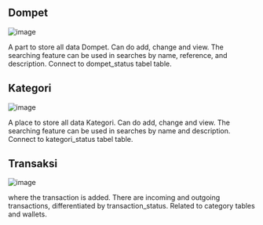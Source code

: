 <p align="center"></p>

<p align="center">
</p>

## Dompet
![image](https://user-images.githubusercontent.com/59007048/138918516-5e1dbba1-6eab-4834-aeba-a7253dfd3cf1.png)

A part to store all data Dompet. Can do add, change and view. The searching feature can be used in searches by name, reference, and description. Connect to dompet_status tabel table.

## Kategori
![image](https://user-images.githubusercontent.com/59007048/138918799-122fc124-ad7e-43d0-8388-1f8aa83130d0.png)

A place to store all data Kategori. Can do add, change and view. The searching feature can be used in searches by name and description. Connect to kategori_status tabel table.


## Transaksi
![image](https://user-images.githubusercontent.com/59007048/138918932-2022354b-9cde-4595-8f65-0ca861529a16.png)

where the transaction is added. There are incoming and outgoing transactions, differentiated by transaction_status. Related to category tables and wallets.
